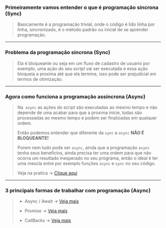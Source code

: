 ### **Primeiramente vamos entender o que é programação sincrona (Sync)**

> Basicamente é a programação trivial, onde o código é lido linha por linha, sincronizado, é o método padrão ou inicial de se aprender programação.
---

### **Problema da programação sincrona (Sync)**

> Ela é bloqueante ou seja em um fluxo de cadastro de usuario por exemplo, uma ação do seu script vai ser executada e essa ação bloqueia a proxima até que ela termine, isso pode ser prejudicial em termos de otimização.
---

### **Agora como funciona a programação assíncrona (Async)**

> Na` async` as ações do script são executadas ao mesmo tempo e não depende de uma acabar para que a proxima inicie, todas são processadas ao mesmo tempo e podem ser finalizadas em qualquer ordem.
>
> Então podemos entender que diferente da `sync` a `async` **NÃO É BLOQUEANTE!**
>
> Porem nem tudo pode ser `async`, ainda que a programação `async` tenha seus beneficios, ainda precisa ter uma ordem para que não ocorra um resutlado inesperado no seu programa, então o ideal é ter uma mescla entre por exemplo funções `async` e `sync` no seu código.
>
> Veja na pratica -> <a href="https://github.com/devliborio/learning-javascript/blob/master/Programa%C3%A3o%20Async%20(Pratica)/conceito-async.js"> Clique aqui </a>
---

### **3 principais formas de trabalhar com programação (Async)**

> - Async / Await -> <a href=""> Veja mais </a>
>
> - Promise -> <a href="https://github.com/devliborio/learning-javascript/blob/master/Programa%C3%A3o%20Async%20(Pratica)/promisse.js"> Veja mais </a>
>
> - CallBacks -> <a href="https://github.com/devliborio/learning-javascript/blob/master/Programa%C3%A3o%20Async%20(Pratica)/callbacks.js"> Veja mais</a>

